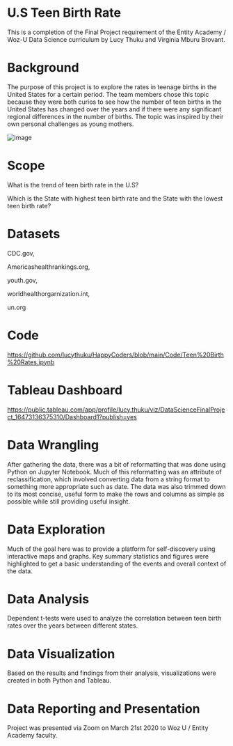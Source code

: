 # U.S Teen Birth Rate 

This is a completion of the Final Project requirement of the Entity Academy / Woz-U Data Science curriculum by Lucy Thuku and Virginia Mburu Brovant.

# Background

The purpose of this project is to explore the rates in teenage births in the United States for a certain period.
The team members chose this topic because they were both curios to see how the number of teen births in the United States has changed over the years and if there were any significant regional differences in the number of births. The topic was inspired by their own personal challenges as young mothers.

![image](https://user-images.githubusercontent.com/95771982/159148667-2bafe6ab-430a-4394-9acb-c55c1730a49d.png)

# Scope
What is the trend of teen birth rate in the U.S?


Which is the State with highest teen birth rate and the State with the lowest teen birth rate?

# Datasets

CDC.gov, 

Americashealthrankings.org, 

youth.gov, 

worldhealthorgarnization.int,

un.org

# Code

https://github.com/lucythuku/HappyCoders/blob/main/Code/Teen%20Birth%20Rates.ipynb

# Tableau Dashboard

https://public.tableau.com/app/profile/lucy.thuku/viz/DataScienceFinalProject_16473136375310/Dashboard1?publish=yes

# Data Wrangling

After gathering the data, there was a bit of reformatting that was done using Python on Jupyter Notebook. Much of this reformatting was an attribute of reclassification, which involved converting data from a string format to something more appropriate such as date. The data was also trimmed down to its most concise, useful form to make the rows and columns as simple as possible while still providing useful insight.

# Data Exploration

Much of the goal here was to provide a platform for self-discovery using interactive maps and graphs. Key summary statistics and figures were highlighted to get a basic understanding of the events and overall context of the data.

# Data Analysis

Dependent t-tests were used to analyze the correlation between teen birth rates over the years between different states.

# Data Visualization

Based on the results and findings from their analysis, visualizations were created in both Python and Tableau.

# Data Reporting and Presentation

Project was presented via Zoom on March 21st 2020 to Woz U / Entity Academy faculty.







